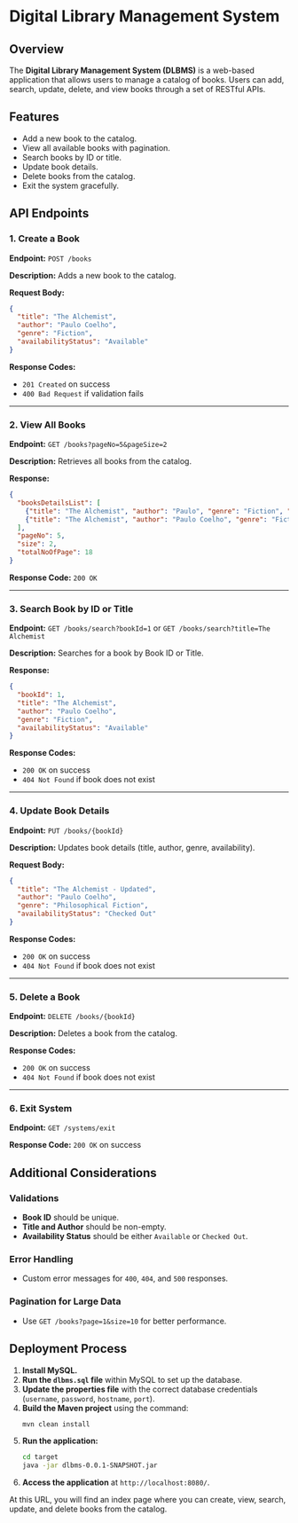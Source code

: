 # Digital Library Management System

## Overview
The **Digital Library Management System (DLBMS)** is a web-based application that allows users to manage a catalog of books. Users can add, search, update, delete, and view books through a set of RESTful APIs.

## Features
- Add a new book to the catalog.
- View all available books with pagination.
- Search books by ID or title.
- Update book details.
- Delete books from the catalog.
- Exit the system gracefully.

## API Endpoints

### 1. Create a Book
**Endpoint:** `POST /books`

**Description:** Adds a new book to the catalog.

**Request Body:**
```json
{
  "title": "The Alchemist",
  "author": "Paulo Coelho",
  "genre": "Fiction",
  "availabilityStatus": "Available"
}
```
**Response Codes:**
- `201 Created` on success
- `400 Bad Request` if validation fails

---

### 2. View All Books
**Endpoint:** `GET /books?pageNo=5&pageSize=2`

**Description:** Retrieves all books from the catalog.

**Response:**
```json
{
  "booksDetailsList": [
    {"title": "The Alchemist", "author": "Paulo", "genre": "Fiction", "availabilityStatus": "CheckedOut"},
    {"title": "The Alchemist", "author": "Paulo Coelho", "genre": "Fiction", "availabilityStatus": "Available"}
  ],
  "pageNo": 5,
  "size": 2,
  "totalNoOfPage": 18
}
```
**Response Code:** `200 OK`

---

### 3. Search Book by ID or Title
**Endpoint:** `GET /books/search?bookId=1` or `GET /books/search?title=The Alchemist`

**Description:** Searches for a book by Book ID or Title.

**Response:**
```json
{
  "bookId": 1,
  "title": "The Alchemist",
  "author": "Paulo Coelho",
  "genre": "Fiction",
  "availabilityStatus": "Available"
}
```
**Response Codes:**
- `200 OK` on success
- `404 Not Found` if book does not exist

---

### 4. Update Book Details
**Endpoint:** `PUT /books/{bookId}`

**Description:** Updates book details (title, author, genre, availability).

**Request Body:**
```json
{
  "title": "The Alchemist - Updated",
  "author": "Paulo Coelho",
  "genre": "Philosophical Fiction",
  "availabilityStatus": "Checked Out"
}
```
**Response Codes:**
- `200 OK` on success
- `404 Not Found` if book does not exist

---

### 5. Delete a Book
**Endpoint:** `DELETE /books/{bookId}`

**Description:** Deletes a book from the catalog.

**Response Codes:**
- `200 OK` on success
- `404 Not Found` if book does not exist

---

### 6. Exit System
**Endpoint:** `GET /systems/exit`

**Response Code:** `200 OK` on success

## Additional Considerations
### Validations
- **Book ID** should be unique.
- **Title and Author** should be non-empty.
- **Availability Status** should be either `Available` or `Checked Out`.

### Error Handling
- Custom error messages for `400`, `404`, and `500` responses.

### Pagination for Large Data
- Use `GET /books?page=1&size=10` for better performance.

## Deployment Process
1. **Install MySQL.**
2. **Run the `dlbms.sql` file** within MySQL to set up the database.
3. **Update the properties file** with the correct database credentials (`username`, `password`, `hostname`, `port`).
4. **Build the Maven project** using the command:
   ```sh
   mvn clean install
   ```
5. **Run the application:**
   ```sh
   cd target
   java -jar dlbms-0.0.1-SNAPSHOT.jar
   ```
6. **Access the application** at `http://localhost:8080/`.

At this URL, you will find an index page where you can create, view, search, update, and delete books from the catalog.

